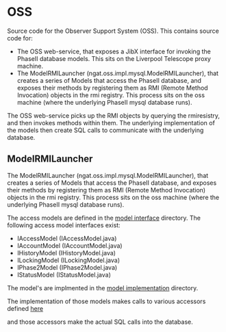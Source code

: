 # OSS

Source code for the Observer Support System (OSS). This contains source code for:
* The OSS web-service, that exposes a JibX interface for invoking the PhaseII database models. This sits on the Liverpool Telescope proxy machine.
* The ModelRMILauncher (ngat.oss.impl.mysql.ModelRMILauncher), that creates a series of Models that access the PhaseII database, and exposes their methods by registering them as RMI (Remote Method Invocation)  objects in the rmi registry. This process sits on the oss machine (where the underlying PhaseII mysql database runs).

The OSS web-service picks up the RMI objects by querying the rmiresistry, and then invokes methods within them. The underlying implementation of the models then create SQL calls to communicate with the underlying database.

 
## ModelRMILauncher

The ModelRMILauncher (ngat.oss.impl.mysql.ModelRMILauncher), that creates a series of Models that access the PhaseII database, and exposes their methods by registering them as RMI (Remote Method Invocation) objects in the rmi registry. This process sits on the oss machine (where the underlying PhaseII mysql database runs).

The access models are defined in the [model interface](WEB-INF/src/ngat/oss/model/) directory. The following access model interfaces exist:

* IAccessModel  (IAccessModel.java)
* IAccountModel (IAccountModel.java)
* IHistoryModel (IHistoryModel.java)
* ILockingModel (ILockingModel.java)
* IPhase2Model  (IPhase2Model.java)
* IStatusModel  (IStatusModel.java)

The model's are implmented in the [model implementation](WEB-INF/src/ngat/oss/impl/mysql/model) directory.

The implementation of those models makes calls to various accessors defined [here](WEB-INF/src/ngat/oss/impl/mysql/accessors)

and those accessors make the actual SQL calls into the database.
